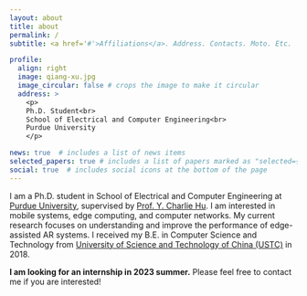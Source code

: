 ```yaml
---
layout: about
title: about
permalink: /
subtitle: <a href='#'>Affiliations</a>. Address. Contacts. Moto. Etc.

profile:
  align: right
  image: qiang-xu.jpg
  image_circular: false # crops the image to make it circular
  address: >
    <p>
    Ph.D. Student<br>
    School of Electrical and Computer Engineering<br>
    Purdue University
    </p>

news: true  # includes a list of news items
selected_papers: true # includes a list of papers marked as "selected={true}"
social: true  # includes social icons at the bottom of the page
---
```


I am a Ph.D. student in School of Electrical and Computer Engineering at [Purdue University](https://www.purdue.edu/), supervised by [Prof. Y. Charlie Hu](https://engineering.purdue.edu/~ychu/). I am interested in mobile systems, edge computing, and computer networks. My current research focuses on understanding and improve the performance of edge-assisted AR systems. I received my B.E. in Computer Science and Technology from [University of Science and Technology of China (USTC)](https://en.ustc.edu.cn/) in 2018.

**I am looking for an internship in 2023 summer.** Please feel free to contact me if you are interested!

